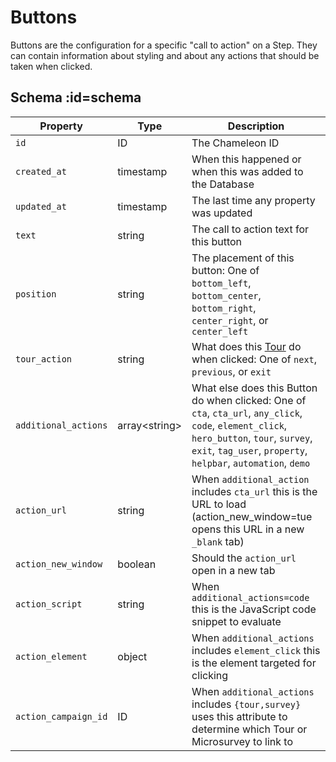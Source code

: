# Buttons

Buttons are the configuration for a specific "call to action" on a Step. They can contain information about styling and about any actions that should be taken when clicked.

## Schema :id=schema

| Property             | Type                | Description                                                                                                                                                                                                 |
|----------------------|---------------------|-------------------------------------------------------------------------------------------------------------------------------------------------------------------------------------------------------------|
| `id`                 | ID                  | The Chameleon ID                                                                                                                                                                                            |
| `created_at`         | timestamp           | When this happened or when this was added to the Database                                                                                                                                                   |
| `updated_at`         | timestamp           | The last time any property was updated                                                                                                                                                                      |
| `text`               | string              | The call to action text for this button                                                                                                                                                                     |
| `position`           | string              | The placement of this button: One of `bottom_left`, `bottom_center`, `bottom_right`, `center_right`, or `center_left`                                                                                       |
| `tour_action`        | string              | What does this [Tour](apis/tours.md) do when clicked: One of `next`, `previous`, or `exit`                                                                                                                  |
| `additional_actions` | array&lt;string&gt; | What else does this Button do when clicked: One of `cta`, `cta_url`, `any_click`, `code`, `element_click`, `hero_button`, `tour`, `survey`, `exit`, `tag_user`, `property`, `helpbar`, `automation`, `demo` |
| `action_url`         | string              | When `additional_action` includes `cta_url` this is the URL to load (action_new_window=tue opens this URL in a new `_blank` tab)                                                                            |
| `action_new_window`  | boolean             | Should the `action_url` open in a new tab                                                                                                                                                                   |
| `action_script`      | string              | When `additional_actions=code` this is the JavaScript code snippet to evaluate                                                                                                                              |
| `action_element`     | object              | When `additional_actions` includes `element_click` this is the element targeted for clicking                                                                                                                |
| `action_campaign_id` | ID                  | When `additional_actions` includes `{tour,survey}` uses this attribute to determine which Tour or Microsurvey to link to                                                                                    |

